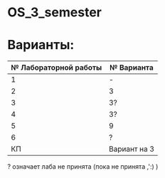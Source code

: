 # OS_3_semester    
# Варианты:   
| № Лабораторной работы | № Варианта    | 
|-----------------------|---------------|
| 1                     | -             |
| 2                     | 3             |
| 3                     | 3?            |
| 4                     | 3?            |
| 5                     | 9             |
| 6                     | ?             |
| КП                    | Вариант на 3  |    


? означает лаба не принята (пока не принята ,':) )
